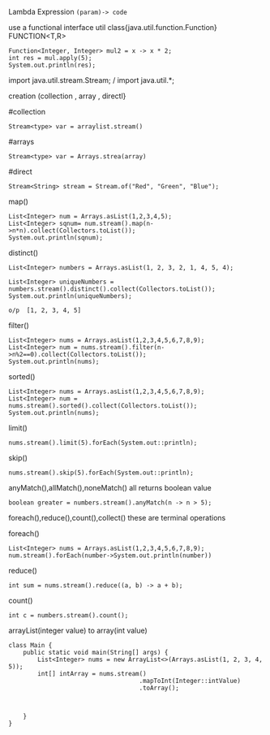 
Lambda Expression
`(param)-> code`


use a functional interface 
util class{java.util.function.Function}
FUNCTION<T,R>

```
Function<Integer, Integer> mul2 = x -> x * 2;
int res = mul.apply(5);
System.out.println(res);
```


import java.util.stream.Stream;  / import java.util.*;


creation (collection , array , directl}

#collection

`Stream<type> var = arraylist.stream()`

#arrays

`Stream<type> var = Arrays.strea(array)`

#direct

`Stream<String> stream = Stream.of("Red", "Green", "Blue");`


map()

```
List<Integer> num = Arrays.asList(1,2,3,4,5);
List<Integer> sqnum= num.stream().map(n->n*n).collect(Collectors.toList());
System.out.println(sqnum);
```


distinct()
```
List<Integer> numbers = Arrays.asList(1, 2, 3, 2, 1, 4, 5, 4);
     
List<Integer> uniqueNumbers = numbers.stream().distinct().collect(Collectors.toList());
System.out.println(uniqueNumbers);
```
 `o/p  [1, 2, 3, 4, 5]`

filter()

```
List<Integer> nums = Arrays.asList(1,2,3,4,5,6,7,8,9);
List<Integer> num = nums.stream().filter(n->n%2==0).collect(Collectors.toList());
System.out.println(nums);
```

sorted()

```
List<Integer> nums = Arrays.asList(1,2,3,4,5,6,7,8,9);
List<Integer> num = nums.stream().sorted().collect(Collectors.toList());
System.out.println(nums);
```

limit()
```
nums.stream().limit(5).forEach(System.out::println);
```

skip()
```
nums.stream().skip(5).forEach(System.out::println);
```

anyMatch(),allMatch(),noneMatch()
all returns boolean value 
```
boolean greater = numbers.stream().anyMatch(n -> n > 5);
```


foreach(),reduce(),count(),collect()
these are terminal operations 
 
 foreach()

```
List<Integer> nums = Arrays.asList(1,2,3,4,5,6,7,8,9);
num.stream().forEach(number->System.out.println(number))
```

reduce()
```
int sum = nums.stream().reduce((a, b) -> a + b);
```

count()

```
int c = numbers.stream().count();
```


arrayList(integer value) to array(int value)

```
class Main {
    public static void main(String[] args) {
        List<Integer> nums = new ArrayList<>(Arrays.asList(1, 2, 3, 4, 5));
        int[] intArray = nums.stream()
                                    .mapToInt(Integer::intValue)  
                                    .toArray();                   

        
    
    }
}

```